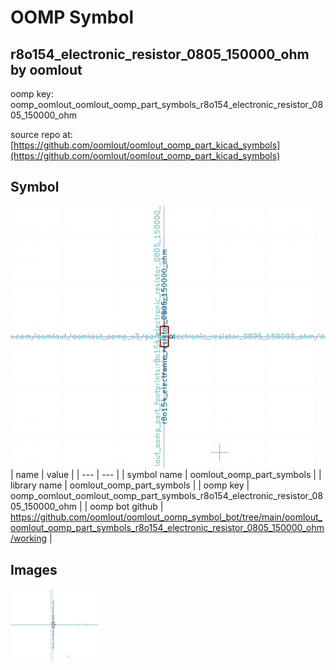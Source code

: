 # OOMP Symbol  
## r8o154_electronic_resistor_0805_150000_ohm  by oomlout  
  
oomp key: oomp_oomlout_oomlout_oomp_part_symbols_r8o154_electronic_resistor_0805_150000_ohm  
  
source repo at: [https://github.com/oomlout/oomlout_oomp_part_kicad_symbols](https://github.com/oomlout/oomlout_oomp_part_kicad_symbols)  
## Symbol  
  
[![working.png](working_600.png)](working.png)  
| name | value | 
| --- | --- | 
| symbol name | oomlout_oomp_part_symbols | 
| library name | oomlout_oomp_part_symbols | 
| oomp key | oomp_oomlout_oomlout_oomp_part_symbols_r8o154_electronic_resistor_0805_150000_ohm | 
| oomp bot github | https://github.com/oomlout/oomlout_oomp_symbol_bot/tree/main/oomlout_oomlout_oomp_part_symbols_r8o154_electronic_resistor_0805_150000_ohm/working | 
## Images  
  
[![working.png](working_140.png)](working.png)  
